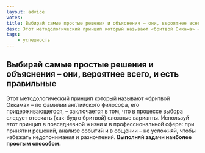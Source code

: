 ```yaml
---
layout: advice
votes:
title: Выбирай самые простые решения и объяснения – они, вероятнее всего, и есть правильные
desc: Этот методологический принцип который называют «бритвой Оккама» – по фамилии английского философа, его придерживающегося, – заключается в том, что в процессе выбора следует отсекать (как-будто бритвой) сложные варианты.
tags:
    - успешность
---
```


## Выбирай самые простые решения и объяснения – они, вероятнее всего, и есть правильные

Этот методологический принцип который называют «бритвой Оккама» – по фамилии английского философа, его придерживающегося, – заключается в том, что в процессе выбора следует отсекать (как-будто бритвой) сложные варианты. Используй этот принцип в повседневной жизни и в профессиональной сфере: при принятии решений, анализе событий и в общении – не усложняй, чтобы избежать недопонимания и разночтений. **Выполняй задачи наиболее простым способом.**
